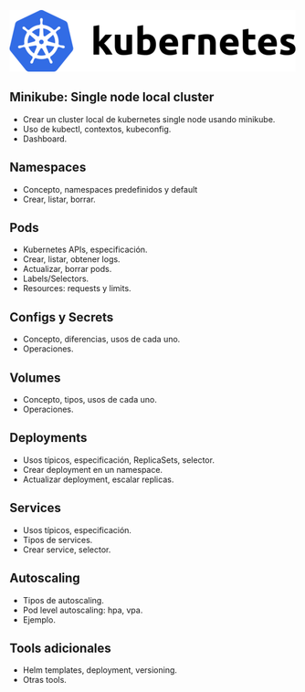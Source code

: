 ![Kubernetes](https://raw.githubusercontent.com/jgzurano/katacoda-scenarios/master/kubernetes-training/assets/kubernetes.png "Kubernetes")

## Minikube: Single node local cluster ##

- Crear un cluster local de kubernetes single node usando minikube.
- Uso de kubectl, contextos, kubeconfig.
- Dashboard.

## Namespaces ##

- Concepto, namespaces predefinidos y default
- Crear, listar, borrar.

## Pods ##

- Kubernetes APIs, especificación.
- Crear, listar, obtener logs.
- Actualizar, borrar pods.
- Labels/Selectors.
- Resources: requests y limits.

## Configs y Secrets ##

- Concepto, diferencias, usos de cada uno.
- Operaciones.

## Volumes ##

- Concepto, tipos, usos de cada uno.
- Operaciones.

## Deployments ##

- Usos típicos, especificación, ReplicaSets, selector.
- Crear deployment en un namespace.
- Actualizar deployment, escalar replicas.

## Services ##

- Usos típicos, especificación.
- Tipos de services.
- Crear service, selector.

## Autoscaling ##

- Tipos de autoscaling.
- Pod level autoscaling: hpa, vpa.
- Ejemplo.

## Tools adicionales ##

- Helm templates, deployment, versioning.
- Otras tools.
